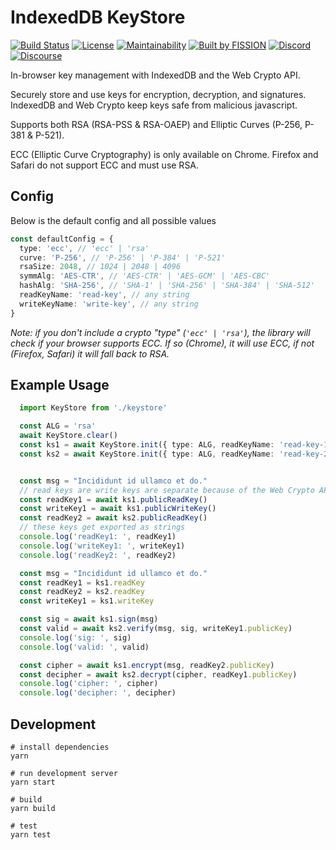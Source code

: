 # IndexedDB KeyStore

[![Build Status](https://travis-ci.org/fission-suite/keystore-idb.svg?branch=master)](https://travis-ci.org/fission-suite/PROJECTNAME)
[![License](https://img.shields.io/badge/License-Apache%202.0-blue.svg)](https://github.com/fission-suite/blob/master/LICENSE)
[![Maintainability](https://api.codeclimate.com/v1/badges/44fb6a8a0cfd88bc41ef/maintainability)](https://codeclimate.com/github/fission-suite/PROJECTNAME/maintainability)
[![Built by FISSION](https://img.shields.io/badge/⌘-Built_by_FISSION-purple.svg)](https://fission.codes)
[![Discord](https://img.shields.io/discord/478735028319158273.svg)](https://discord.gg/zAQBDEq)
[![Discourse](https://img.shields.io/discourse/https/talk.fission.codes/topics)](https://talk.fission.codes)

In-browser key management with IndexedDB and the Web Crypto API.

Securely store and use keys for encryption, decryption, and signatures.  IndexedDB and Web Crypto keep keys safe from malicious javascript.

Supports both RSA (RSA-PSS & RSA-OAEP) and Elliptic Curves (P-256, P-381 & P-521).

ECC (Elliptic Curve Cryptography) is only available on Chrome. Firefox and Safari do not support ECC and must use RSA.

## Config
Below is the default config and all possible values

```typescript
const defaultConfig = {
  type: 'ecc', // 'ecc' | 'rsa'
  curve: 'P-256', // 'P-256' | 'P-384' | 'P-521'
  rsaSize: 2048, // 1024 | 2048 | 4096
  symmAlg: 'AES-CTR', // 'AES-CTR' | 'AES-GCM' | 'AES-CBC'
  hashAlg: 'SHA-256', // 'SHA-1' | 'SHA-256' | 'SHA-384' | 'SHA-512'
  readKeyName: 'read-key', // any string
  writeKeyName: 'write-key', // any string
}
```
_Note: if you don't include a crypto "type" (`'ecc' | 'rsa'`), the library will check if your browser supports ECC. If so (Chrome), it will use ECC, if not (Firefox, Safari) it will fall back to RSA._

## Example Usage
```typescript
  import KeyStore from './keystore'

  const ALG = 'rsa'
  await KeyStore.clear()
  const ks1 = await KeyStore.init({ type: ALG, readKeyName: 'read-key-1', writeKeyName: 'write-key-1' })
  const ks2 = await KeyStore.init({ type: ALG, readKeyName: 'read-key-2', writeKeyName: 'write-key-2' })


  const msg = "Incididunt id ullamco et do."
  // read keys are write keys are separate because of the Web Crypto API
  const readKey1 = await ks1.publicReadKey()
  const writeKey1 = await ks1.publicWriteKey()
  const readKey2 = await ks2.publicReadKey()
  // these keys get exported as strings
  console.log('readKey1: ', readKey1)
  console.log('writeKey1: ', writeKey1)
  console.log('readKey2: ', readKey2)

  const msg = "Incididunt id ullamco et do."
  const readKey1 = ks1.readKey
  const readKey2 = ks2.readKey
  const writeKey1 = ks1.writeKey

  const sig = await ks1.sign(msg)
  const valid = await ks2.verify(msg, sig, writeKey1.publicKey)
  console.log('sig: ', sig)
  console.log('valid: ', valid)

  const cipher = await ks1.encrypt(msg, readKey2.publicKey)
  const decipher = await ks2.decrypt(cipher, readKey1.publicKey)
  console.log('cipher: ', cipher)
  console.log('decipher: ', decipher)
```

## Development

```shell
# install dependencies
yarn

# run development server
yarn start

# build
yarn build

# test
yarn test
```
